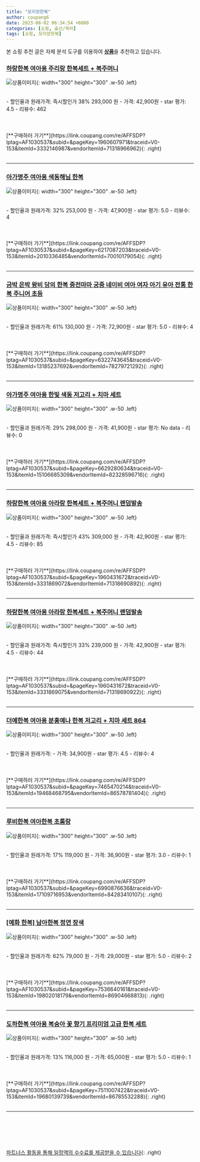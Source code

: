 ```yaml
---
title: "모리앙한복"
author: coupang6
date: 2023-08-02 06:34:54 +0800
categories: [쇼핑, 출산/육아]
tags: [쇼핑, 모리앙한복]
---
```


본 쇼핑 추천 글은 자체 분석 도구를 이용하여 [**상품**](https://link.coupang.com/a/bao1ui)을 추천하고 있습니다.

### [하랑한복 여아용 주리랑 한복세트 + 복주머니](https://link.coupang.com/re/AFFSDP?lptag=AF1030537&subid=&pageKey=1960607971&traceid=V0-153&itemId=3332146987&vendorItemId=71318966962)

![상품이미지](https://thumbnail8.coupangcdn.com/thumbnails/remote/230x230ex/image/retail/images/1941454152346282-7e8d9008-6701-4aa5-8007-88ec0a0b84f9.png){: width="300" height="300" .w-50 .left}


<br>
- 할인율과 원래가격: 즉시할인가 38%  293,000   원
- 가격: 42,900원
- star 평가: 4.5
- 리뷰수: 462
<br>
<br>
<br>
<br>
[**구매하러 가기**](https://link.coupang.com/re/AFFSDP?lptag=AF1030537&subid=&pageKey=1960607971&traceid=V0-153&itemId=3332146987&vendorItemId=71318966962){: .right}
<br>
<br>

---

### [아가명주 여아용 색동해님 한복](https://link.coupang.com/re/AFFSDP?lptag=AF1030537&subid=&pageKey=6217087203&traceid=V0-153&itemId=2010336485&vendorItemId=70010179054)

![상품이미지](https://thumbnail10.coupangcdn.com/thumbnails/remote/230x230ex/image/retail/images/11426601144974899-b19263a5-529e-4c0e-9423-955fb8226a08.jpg){: width="300" height="300" .w-50 .left}


<br>
- 할인율과 원래가격: 32%  253,000   원
- 가격: 47,900원
- star 평가: 5.0
- 리뷰수: 4
<br>
<br>
<br>
<br>
[**구매하러 가기**](https://link.coupang.com/re/AFFSDP?lptag=AF1030537&subid=&pageKey=6217087203&traceid=V0-153&itemId=2010336485&vendorItemId=70010179054){: .right}
<br>
<br>

---

### [금박 은박 왕비 당의 한복 중전마마 궁중 네이비 여아 여자 아기 유아 전통 한복 주니어 초등](https://link.coupang.com/re/AFFSDP?lptag=AF1030537&subid=&pageKey=6322743645&traceid=V0-153&itemId=13185237692&vendorItemId=78279721292)

![상품이미지](https://thumbnail8.coupangcdn.com/thumbnails/remote/230x230ex/image/vendor_inventory/ad57/16452a8cfce15ae68153d9f5df67e28841ea5936e4d8a7c357331bae35ce.jpg){: width="300" height="300" .w-50 .left}


<br>
- 할인율과 원래가격: 61%  130,000   원
- 가격: 72,900원
- star 평가: 5.0
- 리뷰수: 4
<br>
<br>
<br>
<br>
[**구매하러 가기**](https://link.coupang.com/re/AFFSDP?lptag=AF1030537&subid=&pageKey=6322743645&traceid=V0-153&itemId=13185237692&vendorItemId=78279721292){: .right}
<br>
<br>

---

### [아가명주 여아용 한빛 색동 저고리 + 치마 세트](https://link.coupang.com/re/AFFSDP?lptag=AF1030537&subid=&pageKey=6629280634&traceid=V0-153&itemId=15106685309&vendorItemId=82328596716)

![상품이미지](https://thumbnail9.coupangcdn.com/thumbnails/remote/230x230ex/image/rs_quotation_api/fzfrholw/e14c95acf50f4174b1035e3c2eb6b4be.jpg){: width="300" height="300" .w-50 .left}


<br>
- 할인율과 원래가격: 29%  298,000   원
- 가격: 41,900원
- star 평가: No data
- 리뷰수: 0
<br>
<br>
<br>
<br>
[**구매하러 가기**](https://link.coupang.com/re/AFFSDP?lptag=AF1030537&subid=&pageKey=6629280634&traceid=V0-153&itemId=15106685309&vendorItemId=82328596716){: .right}
<br>
<br>

---

### [하랑한복 여아용 아라랑 한복세트 + 복주머니 랜덤발송](https://link.coupang.com/re/AFFSDP?lptag=AF1030537&subid=&pageKey=1960431672&traceid=V0-153&itemId=3331869072&vendorItemId=71318690892)

![상품이미지](https://thumbnail7.coupangcdn.com/thumbnails/remote/230x230ex/image/retail/images/12137152041586241-d8feb14f-0025-4a8a-9c79-08ff3e664c0f.jpg){: width="300" height="300" .w-50 .left}


<br>
- 할인율과 원래가격: 즉시할인가 43%  309,000   원
- 가격: 42,900원
- star 평가: 4.5
- 리뷰수: 85
<br>
<br>
<br>
<br>
[**구매하러 가기**](https://link.coupang.com/re/AFFSDP?lptag=AF1030537&subid=&pageKey=1960431672&traceid=V0-153&itemId=3331869072&vendorItemId=71318690892){: .right}
<br>
<br>

---

### [하랑한복 여아용 아라랑 한복세트 + 복주머니 랜덤발송](https://link.coupang.com/re/AFFSDP?lptag=AF1030537&subid=&pageKey=1960431672&traceid=V0-153&itemId=3331869075&vendorItemId=71318690922)

![상품이미지](https://thumbnail6.coupangcdn.com/thumbnails/remote/230x230ex/image/retail/images/12137373129218959-2b694256-6ad4-4efb-8ebb-526a434dde45.jpg){: width="300" height="300" .w-50 .left}


<br>
- 할인율과 원래가격: 즉시할인가 33%  239,000   원
- 가격: 42,900원
- star 평가: 4.5
- 리뷰수: 44
<br>
<br>
<br>
<br>
[**구매하러 가기**](https://link.coupang.com/re/AFFSDP?lptag=AF1030537&subid=&pageKey=1960431672&traceid=V0-153&itemId=3331869075&vendorItemId=71318690922){: .right}
<br>
<br>

---

### [더예한복 여아용 분홍예나 한복 저고리 + 치마 세트 864](https://link.coupang.com/re/AFFSDP?lptag=AF1030537&subid=&pageKey=7465470214&traceid=V0-153&itemId=19468468795&vendorItemId=86578781404)

![상품이미지](https://thumbnail7.coupangcdn.com/thumbnails/remote/230x230ex/image/rs_quotation_api/s8xgtwaz/fbc5fc650dbf436594320bb7458eddb6.jpg){: width="300" height="300" .w-50 .left}


<br>
- 할인율과 원래가격: 
- 가격: 34,900원
- star 평가: 4.5
- 리뷰수: 4
<br>
<br>
<br>
<br>
[**구매하러 가기**](https://link.coupang.com/re/AFFSDP?lptag=AF1030537&subid=&pageKey=7465470214&traceid=V0-153&itemId=19468468795&vendorItemId=86578781404){: .right}
<br>
<br>

---

### [루비한복 여아한복 초롬랑](https://link.coupang.com/re/AFFSDP?lptag=AF1030537&subid=&pageKey=6990876636&traceid=V0-153&itemId=17109716953&vendorItemId=84283410107)

![상품이미지](https://thumbnail6.coupangcdn.com/thumbnails/remote/230x230ex/image/vendor_inventory/3ea6/16d8e1e2c2f49dc4a27d4357eea108da9146b40d71a83b5620e8032227de.jpg){: width="300" height="300" .w-50 .left}


<br>
- 할인율과 원래가격: 17%  119,000   원
- 가격: 36,900원
- star 평가: 3.0
- 리뷰수: 1
<br>
<br>
<br>
<br>
[**구매하러 가기**](https://link.coupang.com/re/AFFSDP?lptag=AF1030537&subid=&pageKey=6990876636&traceid=V0-153&itemId=17109716953&vendorItemId=84283410107){: .right}
<br>
<br>

---

### [[예화 한복] 남아한복 정연 장색](https://link.coupang.com/re/AFFSDP?lptag=AF1030537&subid=&pageKey=7536640161&traceid=V0-153&itemId=19802018179&vendorItemId=86904668813)

![상품이미지](https://thumbnail7.coupangcdn.com/thumbnails/remote/230x230ex/image/vendor_inventory/8f06/af84ae81eb60b3bee6aa119a9af2eb8e2263989eccc5252520876bfd40e2.jpg){: width="300" height="300" .w-50 .left}


<br>
- 할인율과 원래가격: 62%  79,000   원
- 가격: 29,000원
- star 평가: 5.0
- 리뷰수: 2
<br>
<br>
<br>
<br>
[**구매하러 가기**](https://link.coupang.com/re/AFFSDP?lptag=AF1030537&subid=&pageKey=7536640161&traceid=V0-153&itemId=19802018179&vendorItemId=86904668813){: .right}
<br>
<br>

---

### [도하한복 여아용 복숭아 꽃 향기 프리미엄 고급 한복 세트](https://link.coupang.com/re/AFFSDP?lptag=AF1030537&subid=&pageKey=7511007422&traceid=V0-153&itemId=19680139739&vendorItemId=86785532288)

![상품이미지](https://thumbnail6.coupangcdn.com/thumbnails/remote/230x230ex/image/rs_quotation_api/sv1ftrd8/744d9bcaf59d422597b39a72edce1300.jpg){: width="300" height="300" .w-50 .left}


<br>
- 할인율과 원래가격: 13%  116,000   원
- 가격: 65,000원
- star 평가: 5.0
- 리뷰수: 1
<br>
<br>
<br>
<br>
[**구매하러 가기**](https://link.coupang.com/re/AFFSDP?lptag=AF1030537&subid=&pageKey=7511007422&traceid=V0-153&itemId=19680139739&vendorItemId=86785532288){: .right}
<br>
<br>

---
<br><br><br><br><br> [파트너스 활동을 통해 일정액의 수수료를 제공받을 수 있습니다](https://link.coupang.com/a/bao1ui){: .right}